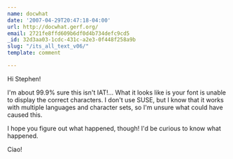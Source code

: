 ```yaml
---
name: docwhat
date: '2007-04-29T20:47:18-04:00'
url: http://docwhat.gerf.org/
email: 2721fe8ffd609b6df0d4b734defc9cd5
_id: 32d3aa03-1cdc-431c-a2e3-0f448f258a9b
slug: "/its_all_text_v06/"
template: comment

---
```


Hi Stephen!

I'm about 99.9% sure this isn't IAT!... What it looks like is your font is unable to display the correct characters.  I don't use SUSE, but I know that it works with multiple languages and character sets, so I'm unsure what could have caused this.

I hope you figure out what happened, though!  I'd be curious to know what happened.

Ciao!
